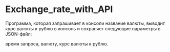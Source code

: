 # Exchange_rate_with_API
Программа, которая запрашивает в консоли название валюты, выводит курс валюты к рублю в консоль и сохраняет следующие параметры в JSON-файл:

время запроса,
валюту,
курс валюты к рублю.
